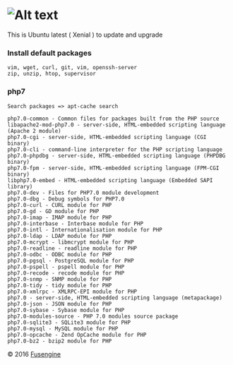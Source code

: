 ![Alt text](http://fusengine.ch/img/ubuntu2.svg)
===================================================


This is Ubuntu latest ( Xenial ) to update and upgrade

### Install default packages

```
vim, wget, curl, git, vim, openssh-server
zip, unzip, htop, supervisor
```

### php7
`Search packages => apt-cache search`

```
php7.0-common - Common files for packages built from the PHP source
libapache2-mod-php7.0 - server-side, HTML-embedded scripting language (Apache 2 module)
php7.0-cgi - server-side, HTML-embedded scripting language (CGI binary)
php7.0-cli - command-line interpreter for the PHP scripting language
php7.0-phpdbg - server-side, HTML-embedded scripting language (PHPDBG binary)
php7.0-fpm - server-side, HTML-embedded scripting language (FPM-CGI binary)
libphp7.0-embed - HTML-embedded scripting language (Embedded SAPI library)
php7.0-dev - Files for PHP7.0 module development
php7.0-dbg - Debug symbols for PHP7.0
php7.0-curl - CURL module for PHP
php7.0-gd - GD module for PHP
php7.0-imap - IMAP module for PHP
php7.0-interbase - Interbase module for PHP
php7.0-intl - Internationalisation module for PHP
php7.0-ldap - LDAP module for PHP
php7.0-mcrypt - libmcrypt module for PHP
php7.0-readline - readline module for PHP
php7.0-odbc - ODBC module for PHP
php7.0-pgsql - PostgreSQL module for PHP
php7.0-pspell - pspell module for PHP
php7.0-recode - recode module for PHP
php7.0-snmp - SNMP module for PHP
php7.0-tidy - tidy module for PHP
php7.0-xmlrpc - XMLRPC-EPI module for PHP
php7.0 - server-side, HTML-embedded scripting language (metapackage)
php7.0-json - JSON module for PHP
php7.0-sybase - Sybase module for PHP
php7.0-modules-source - PHP 7.0 modules source package
php7.0-sqlite3 - SQLite3 module for PHP
php7.0-mysql - MySQL module for PHP
php7.0-opcache - Zend OpCache module for PHP
php7.0-bz2 - bzip2 module for PHP
```

&copy; 2016 [Fusengine](http://fusengine.com)
